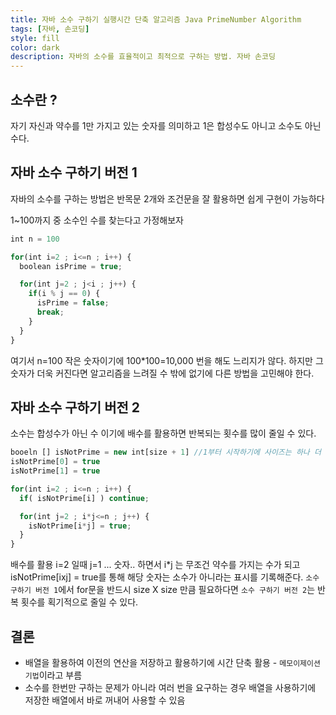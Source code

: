 ```yaml
---
title: 자바 소수 구하기 실행시간 단축 알고리즘 Java PrimeNumber Algorithm
tags: [자바, 손코딩]
style: fill
color: dark
description: 자바의 소수를 효율적이고 최적으로 구하는 방법. 자바 손코딩
---
```


## 소수란 ?
자기 자신과 약수를 1만 가지고 있는 숫자를 의미하고 1은 합성수도 아니고 소수도 아닌 수다.

## 자바 소수 구하기 버전 1
자바의 소수를 구하는 방법은 반목문 2개와 조건문을 잘 활용하면 쉽게 구현이 가능하다

1~100까지 중 소수인 수를 찾는다고 가정해보자

```javascript
int n = 100

for(int i=2 ; i<=n ; i++) {
  boolean isPrime = true;

  for(int j=2 ; j<i ; j++) {
    if(i % j == 0) {
      isPrime = false;
      break;
    }
  }
}
```
여기서 n=100 작은 숫자이기에 100*100=10,000 번을 해도 느리지가 않다. 하지만 그 숫자가 더욱 커진다면 알고리즘을 느려질 수 밖에 없기에 다른 방법을 고민해야 한다.

## 자바 소수 구하기 버전 2
소수는 합성수가 아닌 수 이기에 배수를 활용하면 반복되는 횟수를 많이 줄일 수 있다.

```javascript
booeln [] isNotPrime = new int[size + 1] //1부터 시작하기에 사이즈는 하나 더 크게
isNotPrime[0] = true
isNotPrime[1] = true

for(int i=2 ; i<=n ; i++) {
  if( isNotPrime[i] ) continue;

  for(int j=2 ; i*j<=n ; j++) {
    isNotPrime[i*j] = true;
  }
}
```

배수를 활용 i=2 일때 j=1 ... 숫자.. 하면서 i*j 는 무조건 약수를 가지는 수가 되고 isNotPrime[ixj] = true를 통해 해당 숫자는 소수가 아니라는 표시를 기록해준다. `소수 구하기 버전 1`에서 for문을 반드시 size X size 만큼 필요하다면 `소수 구하기 버전 2`는 반복 횟수를 획기적으로 줄일 수 있다.

## 결론
- 배열을 활용하여 이전의 연산을 저장하고 활용하기에 시간 단축 활용 - `메모이제이션 기법`이라고 부름
- 소수를 한번만 구하는 문제가 아니라 여러 번을 요구하는 경우 배열을 사용하기에 저장한 배열에서 바로 꺼내어 사용할 수 있음